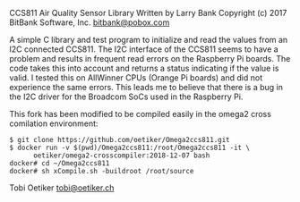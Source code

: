 CCS811 Air Quality Sensor Library
Written by Larry Bank
Copyright (c) 2017 BitBank Software, Inc.
bitbank@pobox.com

A simple C library and test program to initialize and read the values from an
I2C connected CCS811. The I2C interface of the CCS811 seems to have a problem
and results in frequent read errors on the Raspberry Pi boards. The code takes
this into account and returns a status indicating if the value is valid. I
tested this on AllWinner CPUs (Orange Pi boards) and did not experience the
same errors. This leads me to believe that there is a bug in the I2C driver
for the Broadcom SoCs used in the Raspberry Pi.

This fork has been modified to be compiled easily in the omega2 cross
comilation environment:

```console
$ git clone https://github.com/oetiker/Omega2ccs811.git
$ docker run -v $(pwd)/Omega2ccs811:/root/Omega2ccs811 -it \
      oetiker/omega2-crosscompiler:2018-12-07 bash
docker# cd ~/Omega2ccs811
docker# sh xCompile.sh -buildroot /root/source
```
Tobi Oetiker <tobi@oetiker.ch>
